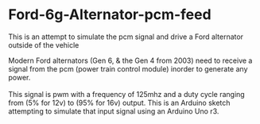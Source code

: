 # Ford-6g-Alternator-pcm-feed
This is an attempt to simulate the pcm signal and drive a Ford alternator outside of the vehicle

Modern Ford alternators (Gen 6, & the Gen 4 from 2003) need to receive a signal from the pcm (power train control module) inorder to generate any power.<br> <br>
This signal is pwm with a frequency of 125mhz and a duty cycle ranging from (5% for 12v) to (95% for 16v) output.  This is an Arduino sketch attempting to simulate that input signal 
using an Arduino Uno r3.
